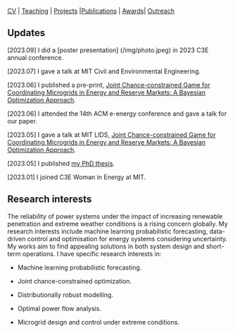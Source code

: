 [CV](https://yifueve.github.io/cv/) | [Teaching](https://yifueve.github.io/teaching/) | [Projects](https://yifueve.github.io/projects/) |[Publications](https://yifueve.github.io/publications/) | [Awards](https://yifueve.github.io/award/)| [Outreach](https://yifueve.github.io/outreach/)

## Updates

[2023.09] I did a [poster presentation] (/img/photo.jpeg) in 2023 C3E annual conference.

[2023.07] I gave a talk at MIT Civil and Environmental Engineering.

[2023.06] I published a pre-print, [Joint Chance-constrained Game for Coordinating Microgrids in Energy and Reserve Markets: A Bayesian Optimization Approach](https://arxiv.org/abs/2306.12644).

[2023.06] I attended the 14th ACM e-energy conference and gave a talk for our paper.

[2023.05] I gave a talk at MIT LIDS, [Joint Chance-constrained Game for Coordinating Microgrids in Energy and Reserve Markets: A Bayesian Optimization Approach](https://lids.mit.edu/news-and-events/events/joint-chance-constrained-game-coordinating-microgrids-energy-and-reserve).

[2023.05] I published [my PhD thesis](https://ora.ox.ac.uk/objects/uuid:68b15749-d3ff-441f-8093-d42575cf70cc).

[2023.01] I joined C3E Woman in Energy at MIT.

## Research interests

The reliability of power systems under the impact of increasing renewable penetration and extreme weather conditions is a rising concern globally. My research interests include machine learning probabilistic forecasting, data-driven control and optimisation for energy systems considering uncertainty. My works aim to find appealing solutions in both system design and short-term operations. I have specific research interests in:

- Machine learning probabilistic forecasting.

- Joint chance-constrained optimization.

- Distributionally robust modelling.

- Optimal power flow analysis.

- Microgrid design and control under extreme conditions.
